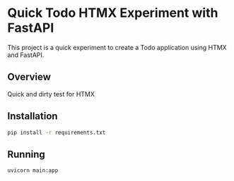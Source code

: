 # Quick Todo HTMX Experiment with FastAPI

This project is a quick experiment to create a Todo application using HTMX and FastAPI. 

## Overview

Quick and dirty test for HTMX

## Installation

```bash
pip install -r requirements.txt
```

## Running

```bash
uvicorn main:app
```